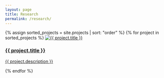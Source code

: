 ```yaml
---
layout: page
title: Research
permalink: /research/
---
```


<div class="projects-grid">
  {% assign sorted_projects = site.projects | sort: "order" %}
  {% for project in sorted_projects %}
    <a class="project-card" href="{{ project.url | relative_url }}">
      <img src="{{ project.image | relative_url }}" alt="{{ project.title }}">
      <h3>{{ project.title }}</h3>
      <p>{{ project.description }}</p>
    </a>
  {% endfor %}
</div>
